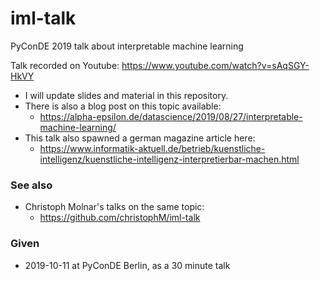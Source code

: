 # iml-talk
PyConDE 2019 talk about interpretable machine learning

Talk recorded on Youtube: https://www.youtube.com/watch?v=sAqSGY-HkVY

- I will update slides and material in this repository.
- There is also a blog post on this topic available:
  - https://alpha-epsilon.de/datascience/2019/08/27/interpretable-machine-learning/
- This talk also spawned a german magazine article here:
  - https://www.informatik-aktuell.de/betrieb/kuenstliche-intelligenz/kuenstliche-intelligenz-interpretierbar-machen.html

### See also

- Christoph Molnar's talks on the same topic:
  - https://github.com/christophM/iml-talk

### Given

- 2019-10-11 at PyConDE Berlin, as a 30 minute talk
